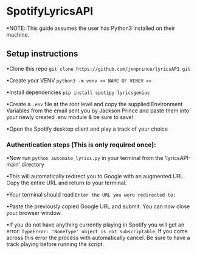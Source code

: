 # SpotifyLyricsAPI

•NOTE: This guide assumes the user has Python3 installed on their machine.

## Setup instructions

•Clone this repo `git clone https://github.com/jxnprince/lyricsAPI.git`

•Create your VENV `python3 -m venv << NAME OF VENEV >>`

•Install dependencies `pip install spotipy lyricsgenius`

•Create a `.env` file at the root level and copy the supplied Environment Variables from the email sent you by Jackson Prince and paste them into your newly created .env module & be sure to save!

•Open the Spotify desktop client and play a track of your choice

### Authentication steps (This is only required once):
•Now run `python automate_lyrics.py` in your terminal from the 'lyricsAPI-main' directory

•This will automatically redirect you to Google with an augmented URL.  Copy the entire URL and return to your terminal.

•Your terminal should read `Enter the URL you were redirected to: `

•Paste the previously copied Google URL and submit.  You can now close your browser window.

•If you do not have anything currently playing in Spotify you will get an error: `TypeError: 'NoneType' object is not subscriptable`. If you come across this error the process with automatically cancel.  Be sure to have a track playing before running the script.
